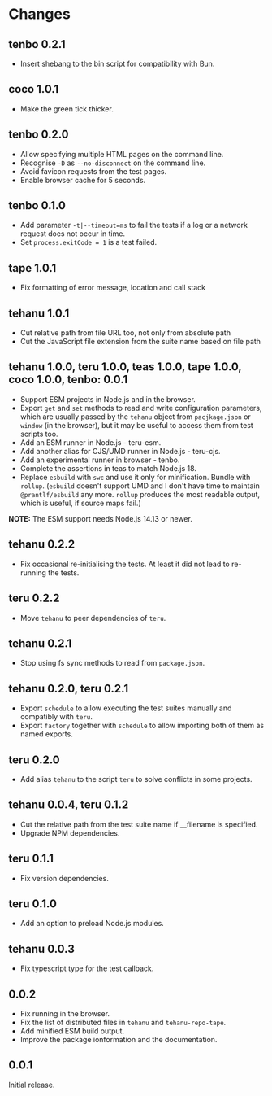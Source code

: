 # Changes

## tenbo 0.2.1

* Insert shebang to the bin script for compatibility with Bun.

## coco 1.0.1

* Make the green tick thicker.
  
## tenbo 0.2.0

* Allow specifying multiple HTML pages on the command line.
* Recognise `-D` as `--no-disconnect` on the command line.
* Avoid favicon requests from the test pages.
* Enable browser cache for 5 seconds.

## tenbo 0.1.0

* Add parameter `-t|--timeout=ms` to fail the tests if a log or a network request does not occur in time.
* Set `process.exitCode = 1` is a test failed.

## tape 1.0.1

* Fix formatting of error message, location and call stack

## tehanu 1.0.1

* Cut relative path from file URL too, not only from absolute path
* Cut the JavaScript file extension from the suite name based on file path

## tehanu 1.0.0, teru 1.0.0, teas 1.0.0, tape 1.0.0, coco 1.0.0, tenbo: 0.0.1

* Support ESM projects in Node.js and in the browser.
* Export `get` and `set` methods to read and write configuration parameters,
  which are usually passed by the `tehanu` object from `pacjkage.json`
  or `window` (in the browser), but it may be useful to access them from
  test scripts too.
* Add an ESM runner in Node.js - teru-esm.
* Add another alias for CJS/UMD runner in Node.js - teru-cjs.
* Add an experimental runner in browser - tenbo.
* Complete the assertions in teas to match Node.js 18.
* Replace `esbuild` with `swc` and use it only for minification. Bundle
  with `rollup`. (`esbuild` doesn't support UMD and I don't have time
  to maintain `@prantlf/esbuild` any more. `rollup` produces the most
  readable output, which is useful, if source maps fail.)

**NOTE:** The ESM support needs Node.js 14.13 or newer.

## tehanu 0.2.2

* Fix occasional re-initialising the tests.
  At least it did not lead to re-running the tests.

## teru 0.2.2

* Move `tehanu` to peer dependencies of `teru`.

## tehanu 0.2.1

* Stop using fs sync methods to read from `package.json`.

## tehanu 0.2.0, teru 0.2.1

* Export `schedule` to allow executing the test suites manually and compatibly with `teru`.
* Export `factory` together with `schedule` to allow importing both of them as named exports.

## teru 0.2.0

* Add alias `tehanu` to the script `teru` to solve conflicts in some projects.

## tehanu 0.0.4, teru 0.1.2

* Cut the relative path from the test suite name if __filename is specified.
* Upgrade NPM dependencies.

## teru 0.1.1

* Fix version dependencies.

## teru 0.1.0

* Add an option to preload Node.js modules.

## tehanu 0.0.3

* Fix typescript type for the test callback.

## 0.0.2

* Fix running in the browser.
* Fix the list of distributed files in `tehanu` and `tehanu-repo-tape`.
* Add minified ESM build output.
* Improve the package ionformation and the documentation.

## 0.0.1

Initial release.
